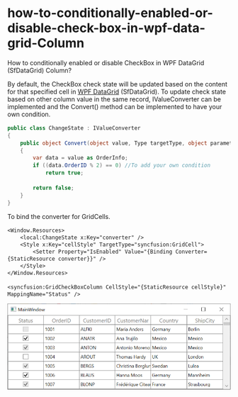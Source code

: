 # how-to-conditionally-enabled-or-disable-check-box-in-wpf-data-grid-Column
How to conditionally enabled or disable CheckBox in WPF DataGrid (SfDataGrid) Column?

By default, the CheckBox check state will be updated based on the content for that specified cell in [WPF DataGrid](https://www.syncfusion.com/wpf-ui-controls/datagrid) (SfDataGrid). To update check state based on other column value in the same record, IValueConverter can be implemented and the Convert() method can be implemented to have your own condition.

```C#
public class ChangeState : IValueConverter
{
    public object Convert(object value, Type targetType, object parameter, System.Globalization.CultureInfo culture)
    {
        var data = value as OrderInfo;
        if ((data.OrderID % 2) == 0) //To add your own condition
            return true;

        return false;
    }
}
```
To bind the converter for GridCells.
```xaml
<Window.Resources>
    <local:ChangeState x:Key="converter" />
    <Style x:Key="cellStyle" TargetType="syncfusion:GridCell">
        <Setter Property="IsEnabled" Value="{Binding Converter={StaticResource converter}}" />
    </Style>
</Window.Resources>

<syncfusion:GridCheckBoxColumn CellStyle="{StaticResource cellStyle}" MappingName="Status" />
```
![CheckBox](CheckBox.png)
